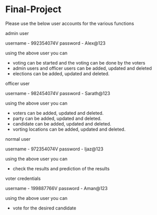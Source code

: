 # Final-Project

Please use the below user accounts for the various functions

admin user

username - 992354074V
password - Alex@123

using the above user you can 
- voting can be started and the voting can be done by the voters
- admin users and officer users can be added, updated and deleted
- elections can be added, updated and deleted.

officer user

username - 982454074V
password - Sarath@123

using the above user you can 
- voters can be added, updated and deleted.
- party can be added, updated and deleted.
- candidate can be added, updated and deleted.
- vorting locations can be added, updated and deleted.


normal user

username - 972354074V
password - Ijaz@123

using the above user you can 
- check the results and prediction of the results


voter credentials

username - 199887766V
password - Aman@123

using the above user you can 
- vote for the desired candidate

